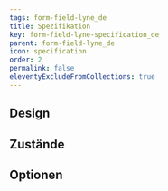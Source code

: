 ```yaml
---
tags: form-field-lyne_de
title: Spezifikation
key: form-field-lyne-specification_de
parent: form-field-lyne_de
icon: specification
order: 2
permalink: false
eleventyExcludeFromCollections: true
---
```


## Design 

## Zustände

## Optionen


